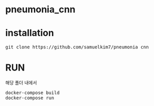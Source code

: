 # pneumonia_cnn

# installation
<pre>
git clone https://github.com/samuelkim7/pneumonia_cnn
</pre>

# RUN
해당 폴더 내에서
<pre>
docker-compose build
docker-compose run
</pre>
